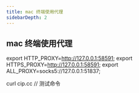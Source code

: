 ```yaml
---
title: mac 终端使用代理
sidebarDepth: 2
---
```

## mac 终端使用代理
export HTTP_PROXY=http://127.0.0.1:58591; 
export HTTPS_PROXY=http://127.0.0.1:58591; 
export ALL_PROXY=socks5://127.0.0.1:51837;

curl cip.cc // 测试命令